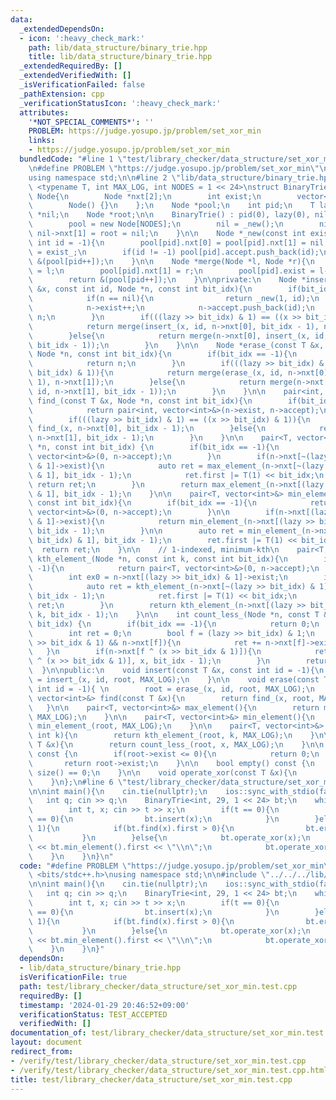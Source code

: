 ```yaml
---
data:
  _extendedDependsOn:
  - icon: ':heavy_check_mark:'
    path: lib/data_structure/binary_trie.hpp
    title: lib/data_structure/binary_trie.hpp
  _extendedRequiredBy: []
  _extendedVerifiedWith: []
  _isVerificationFailed: false
  _pathExtension: cpp
  _verificationStatusIcon: ':heavy_check_mark:'
  attributes:
    '*NOT_SPECIAL_COMMENTS*': ''
    PROBLEM: https://judge.yosupo.jp/problem/set_xor_min
    links:
    - https://judge.yosupo.jp/problem/set_xor_min
  bundledCode: "#line 1 \"test/library_checker/data_structure/set_xor_min.test.cpp\"\
    \n#define PROBLEM \"https://judge.yosupo.jp/problem/set_xor_min\"\n#include <bits/stdc++.h>\n\
    using namespace std;\n\n#line 2 \"lib/data_structure/binary_trie.hpp\"\n\ntemplate\
    \ <typename T, int MAX_LOG, int NODES = 1 << 24>\nstruct BinaryTrie{\n    struct\
    \ Node{\n        Node *nxt[2];\n        int exist;\n        vector<int> accept;\n\
    \        Node() {}\n    };\n    Node *pool;\n    int pid;\n    T lazy;\n    Node\
    \ *nil;\n    Node *root;\n\n    BinaryTrie() : pid(0), lazy(0), nil(nullptr){\n\
    \        pool = new Node[NODES];\n        nil = _new();\n        nil->nxt[0] =\
    \ nil->nxt[1] = root = nil;\n    }\n\n    Node *_new(const int exist_ = 0, const\
    \ int id = -1){\n        pool[pid].nxt[0] = pool[pid].nxt[1] = nil;\n        pool[pid].exist\
    \ = exist_;\n        if(id != -1) pool[pid].accept.push_back(id);\n        return\
    \ &(pool[pid++]);\n    }\n\n    Node *merge(Node *l, Node *r){\n        pool[pid].nxt[0]\
    \ = l;\n        pool[pid].nxt[1] = r;\n        pool[pid].exist = l->exist + r->exist;\n\
    \        return &(pool[pid++]);\n    }\n\nprivate:\n    Node *insert_(const T\
    \ &x, const int id, Node *n, const int bit_idx){\n        if(bit_idx == -1) {\n\
    \            if(n == nil){\n                return _new(1, id);\n            }\n\
    \            n->exist++;\n            n->accept.push_back(id);\n            return\
    \ n;\n        }\n        if(((lazy >> bit_idx) & 1) == ((x >> bit_idx) & 1)){\n\
    \            return merge(insert_(x, id, n->nxt[0], bit_idx - 1), n->nxt[1]);\n\
    \        }else{\n            return merge(n->nxt[0], insert_(x, id, n->nxt[1],\
    \ bit_idx - 1));\n        }\n    }\n\n    Node *erase_(const T &x, const int id,\
    \ Node *n, const int bit_idx){\n        if(bit_idx == -1){\n            n->exist--;\n\
    \            return n;\n        }\n        if(((lazy >> bit_idx) & 1) == ((x >>\
    \ bit_idx) & 1)){\n            return merge(erase_(x, id, n->nxt[0], bit_idx -\
    \ 1), n->nxt[1]);\n        }else{\n            return merge(n->nxt[0], erase_(x,\
    \ id, n->nxt[1], bit_idx - 1));\n        }\n    }\n\n    pair<int, vector<int>&>\
    \ find_(const T &x, Node *n, const int bit_idx){\n        if(bit_idx == -1){\n\
    \            return pair<int, vector<int>&>(n->exist, n->accept);\n        }\n\
    \        if(((lazy >> bit_idx) & 1) == ((x >> bit_idx) & 1)){\n            return\
    \ find_(x, n->nxt[0], bit_idx - 1);\n        }else{\n            return find_(x,\
    \ n->nxt[1], bit_idx - 1);\n        }\n    }\n\n    pair<T, vector<int>&> max_element_(Node\
    \ *n, const int bit_idx) {\n        if(bit_idx == -1){\n            return pair<T,\
    \ vector<int>&>(0, n->accept);\n        }\n        if(n->nxt[~(lazy >> bit_idx)\
    \ & 1]->exist){\n            auto ret = max_element_(n->nxt[~(lazy >> bit_idx)\
    \ & 1], bit_idx - 1);\n            ret.first |= T(1) << bit_idx;\n           \
    \ return ret;\n        }\n        return max_element_(n->nxt[(lazy >> bit_idx)\
    \ & 1], bit_idx - 1);\n    }\n\n    pair<T, vector<int>&> min_element_(Node *n,\
    \ const int bit_idx){\n        if(bit_idx == -1){\n            return pair<T,\
    \ vector<int>&>(0, n->accept);\n        }\n\n        if(n->nxt[(lazy >> bit_idx)\
    \ & 1]->exist){\n            return min_element_(n->nxt[(lazy >> bit_idx) & 1],\
    \ bit_idx - 1);\n        }\n\n        auto ret = min_element_(n->nxt[~(lazy >>\
    \ bit_idx) & 1], bit_idx - 1);\n        ret.first |= T(1) << bit_idx;\n      \
    \  return ret;\n    }\n\n    // 1-indexed, minimum-kth\n    pair<T, vector<int>&>\
    \ kth_element_(Node *n, const int k, const int bit_idx){\n        if(bit_idx ==\
    \ -1){\n            return pair<T, vector<int>&>(0, n->accept);\n        }\n\n\
    \        int ex0 = n->nxt[(lazy >> bit_idx) & 1]->exist;\n        if(ex0 < k){\n\
    \            auto ret = kth_element_(n->nxt[~(lazy >> bit_idx) & 1], k - ex0,\
    \ bit_idx - 1);\n            ret.first |= T(1) << bit_idx;\n            return\
    \ ret;\n        }\n        return kth_element_(n->nxt[(lazy >> bit_idx) & 1],\
    \ k, bit_idx - 1);\n    }\n\n    int count_less_(Node *n, const T &x, const int\
    \ bit_idx) {\n        if(bit_idx == -1){\n            return 0;\n        }\n\n\
    \        int ret = 0;\n        bool f = (lazy >> bit_idx) & 1;\n        if((x\
    \ >> bit_idx & 1) && n->nxt[f]){\n            ret += n->nxt[f]->exist;\n     \
    \   }\n        if(n->nxt[f ^ (x >> bit_idx & 1)]){\n            ret += count_less_(n->nxt[f\
    \ ^ (x >> bit_idx & 1)], x, bit_idx - 1);\n        }\n        return ret;\n  \
    \  }\n\npublic:\n    void insert(const T &x, const int id = -1){\n        root\
    \ = insert_(x, id, root, MAX_LOG);\n    }\n\n    void erase(const T &x, const\
    \ int id = -1){ \n        root = erase_(x, id, root, MAX_LOG);\n    }\n\n    pair<int,\
    \ vector<int>&> find(const T &x){\n        return find_(x, root, MAX_LOG);\n \
    \   }\n\n    pair<T, vector<int>&> max_element(){\n        return max_element_(root,\
    \ MAX_LOG);\n    }\n\n    pair<T, vector<int>&> min_element(){\n        return\
    \ min_element_(root, MAX_LOG);\n    }\n\n    pair<T, vector<int>&> kth_element(const\
    \ int k){\n        return kth_element_(root, k, MAX_LOG);\n    }\n\n    int count_less(const\
    \ T &x){\n        return count_less_(root, x, MAX_LOG);\n    }\n\n    size_t size()\
    \ const {\n        if(root->exist <= 0){\n            return 0;\n        }\n \
    \       return root->exist;\n    }\n\n    bool empty() const {\n        return\
    \ size() == 0;\n    }\n\n    void operate_xor(const T &x){\n        lazy ^= x;\n\
    \    }\n};\n#line 6 \"test/library_checker/data_structure/set_xor_min.test.cpp\"\
    \n\nint main(){\n    cin.tie(nullptr);\n    ios::sync_with_stdio(false);\n\n \
    \   int q; cin >> q;\n    BinaryTrie<int, 29, 1 << 24> bt;\n    while(q--){\n\
    \        int t, x; cin >> t >> x;\n        if(t == 0){\n            if(bt.find(x).first\
    \ == 0){\n                bt.insert(x);\n            }\n        }else if(t ==\
    \ 1){\n            if(bt.find(x).first > 0){\n                bt.erase(x);\n \
    \           }\n        }else{\n            bt.operate_xor(x);\n            cout\
    \ << bt.min_element().first << \"\\n\";\n            bt.operate_xor(x);\n    \
    \    }\n    }\n}\n"
  code: "#define PROBLEM \"https://judge.yosupo.jp/problem/set_xor_min\"\n#include\
    \ <bits/stdc++.h>\nusing namespace std;\n\n#include \"../../../lib/data_structure/binary_trie.hpp\"\
    \n\nint main(){\n    cin.tie(nullptr);\n    ios::sync_with_stdio(false);\n\n \
    \   int q; cin >> q;\n    BinaryTrie<int, 29, 1 << 24> bt;\n    while(q--){\n\
    \        int t, x; cin >> t >> x;\n        if(t == 0){\n            if(bt.find(x).first\
    \ == 0){\n                bt.insert(x);\n            }\n        }else if(t ==\
    \ 1){\n            if(bt.find(x).first > 0){\n                bt.erase(x);\n \
    \           }\n        }else{\n            bt.operate_xor(x);\n            cout\
    \ << bt.min_element().first << \"\\n\";\n            bt.operate_xor(x);\n    \
    \    }\n    }\n}"
  dependsOn:
  - lib/data_structure/binary_trie.hpp
  isVerificationFile: true
  path: test/library_checker/data_structure/set_xor_min.test.cpp
  requiredBy: []
  timestamp: '2024-01-29 20:46:52+09:00'
  verificationStatus: TEST_ACCEPTED
  verifiedWith: []
documentation_of: test/library_checker/data_structure/set_xor_min.test.cpp
layout: document
redirect_from:
- /verify/test/library_checker/data_structure/set_xor_min.test.cpp
- /verify/test/library_checker/data_structure/set_xor_min.test.cpp.html
title: test/library_checker/data_structure/set_xor_min.test.cpp
---
```

